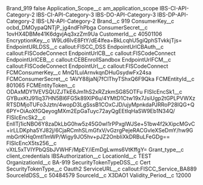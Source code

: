 <?xml version="1.0" encoding="UTF-8"?>
<CustomMetadata xmlns="http://soap.sforce.com/2006/04/metadata" xmlns:xsi="http://www.w3.org/2001/XMLSchema-instance" xmlns:xsd="http://www.w3.org/2001/XMLSchema">
    <label>Brand_919</label>
    <protected>false</protected>
    <values>
        <field>Application_Scope__c</field>
        <value xsi:type="xsd:string">am_application_scope IBS-CI-API-Category-2 IBS-CI-API-Category-3 IBS-DO-API-Category-3 IBS-DP-API-Category-2 IBS-LN-API-Category-2</value>
    </values>
    <values>
        <field>Brand__c</field>
        <value xsi:type="xsd:string">919</value>
    </values>
    <values>
        <field>ConsumerKey__c</field>
        <value xsi:type="xsd:string">ocbd_DMOypaQNTjP_jg4ndFhPbga</value>
    </values>
    <values>
        <field>ConsumerSecret__c</field>
        <value xsi:type="xsd:string">1ovHX4DBMe41K6dgvjAq3xzZm9Ua</value>
    </values>
    <values>
        <field>CustomerId__c</field>
        <value xsi:type="xsd:string">40501106</value>
    </values>
    <values>
        <field>EncryptionKey__c</field>
        <value xsi:type="xsd:string">W9Ld6IvE8FtY/dE4lfea+BkLcqhU5giQphSTvkkjTjs=</value>
    </values>
    <values>
        <field>EndpointURLDSS__c</field>
        <value xsi:type="xsd:string">callout:FISCC_DSS</value>
    </values>
    <values>
        <field>EndpointUrlCBAuth__c</field>
        <value xsi:type="xsd:string">callout:FISCodeConnect</value>
    </values>
    <values>
        <field>EndpointUrlCB__c</field>
        <value xsi:type="xsd:string">callout:FISCodeConnect</value>
    </values>
    <values>
        <field>EndpointUrlCEB__c</field>
        <value xsi:type="xsd:string">callout:CEBEnrollSandbox</value>
    </values>
    <values>
        <field>EndpointUrlFCM__c</field>
        <value xsi:type="xsd:string">callout:FISCodeConnect</value>
    </values>
    <values>
        <field>EndpointUrl__c</field>
        <value xsi:type="xsd:string">callout:FISCodeConnect</value>
    </values>
    <values>
        <field>FCMConsumerKey__c</field>
        <value xsi:type="xsd:string">MnQ1LulArnvkqnDHuGsydwFx24sa</value>
    </values>
    <values>
        <field>FCMConsumerSecret__c</field>
        <value xsi:type="xsd:string">1AVY88jaNj7fClThyTShxQ6F9Qka</value>
    </values>
    <values>
        <field>FCMEntityId__c</field>
        <value xsi:type="xsd:string">801065</value>
    </values>
    <values>
        <field>FCMEntityToken__c</field>
        <value xsi:type="xsd:string">ODAxMDY1VEVSQUZJTkE6Jm1hS2xRZzkmSG85OTFu</value>
    </values>
    <values>
        <field>FISIcEncSk1__c</field>
        <value xsi:type="xsd:string">GYBuxKtJ91Iq37HN5Bl6FG5k89XlP6u/4YMtD1Ctw19x7JsiUgp2tGPLPVWXzRTSDMjoTUFo3Jztn/4wopD3LgSssB1COxCJD/ujyMpnkdaPJRRoP28IQG+Q6PY+OiAoXfGQeyogMXm2EpGaTuyc72ayQgEEtIqHaSW9Eb1N34Q/</value>
    </values>
    <values>
        <field>FISIcEncSk2__c</field>
        <value xsi:type="xsd:string">EnIlTj1icNBO6Y8zaDkLbG0hw5z45G0wI1rPPxglWJSe+51bw4f2kXipcMGvC+irLLDKpha5YJ82j/6CjaRCmhSLmGfxV/vGzrgPejeRACGvleXSeDmY/hw9GmbGrtKHq0mtl1mWP/Wigy9JO5hv+pJZ2OnbIiXkDRBuLFeGDg==</value>
    </values>
    <values>
        <field>FISIcEncX5ts256__c</field>
        <value xsi:type="xsd:string">vXtL5xTVIYPbQSbJVWHF/MpEY/iEmDgLwms6VtKffgY=</value>
    </values>
    <values>
        <field>Grant_type__c</field>
        <value xsi:type="xsd:string">client_credentials</value>
    </values>
    <values>
        <field>IBSAuthorization__c</field>
        <value xsi:nil="true"/>
    </values>
    <values>
        <field>LocationId__c</field>
        <value xsi:type="xsd:string">TEST</value>
    </values>
    <values>
        <field>OrganizationId__c</field>
        <value xsi:type="xsd:string">BA-919</value>
    </values>
    <values>
        <field>SecurityTokenTypeDSS__c</field>
        <value xsi:type="xsd:string">Cert</value>
    </values>
    <values>
        <field>SecurityTokenType__c</field>
        <value xsi:type="xsd:string">Oauth2</value>
    </values>
    <values>
        <field>ServiceURL__c</field>
        <value xsi:type="xsd:string">callout:FISCC_Service_BA889</value>
    </values>
    <values>
        <field>SourceIdDSS__c</field>
        <value xsi:type="xsd:string">50484579</value>
    </values>
    <values>
        <field>SourceId__c</field>
        <value xsi:type="xsd:string">X3DAO1</value>
    </values>
    <values>
        <field>Validity_Period__c</field>
        <value xsi:type="xsd:string">12000</value>
    </values>
</CustomMetadata>
